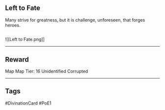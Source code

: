 ## Left to Fate
Many strive for greatness,
but it is challenge, unforeseen,
that forges heroes.
## 
![[Left to Fate.png]]

---
## Reward
Map
Map Tier: 16
Unidentified Corrupted

---
## Tags
#DivinationCard
#PoE1